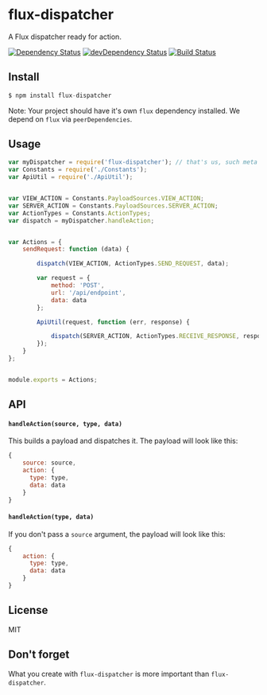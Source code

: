 # flux-dispatcher

A Flux dispatcher ready for action.

[![Dependency Status](https://david-dm.org/jedireza/flux-dispatcher.svg?theme=shields.io)](https://david-dm.org/jedireza/flux-dispatcher)
[![devDependency Status](https://david-dm.org/jedireza/flux-dispatcher/dev-status.svg?theme=shields.io)](https://david-dm.org/jedireza/flux-dispatcher#info=devDependencies)
[![Build Status](https://travis-ci.org/jedireza/flux-dispatcher.svg?branch=master)](https://travis-ci.org/jedireza/flux-dispatcher)


## Install

```js
$ npm install flux-dispatcher
```

Note: Your project should have it's own `flux` dependency installed. We depend
on `flux` via `peerDependencies`.

## Usage

```js
var myDispatcher = require('flux-dispatcher'); // that's us, such meta
var Constants = require('./Constants');
var ApiUtil = require('./ApiUtil');


var VIEW_ACTION = Constants.PayloadSources.VIEW_ACTION;
var SERVER_ACTION = Constants.PayloadSources.SERVER_ACTION;
var ActionTypes = Constants.ActionTypes;
var dispatch = myDispatcher.handleAction;


var Actions = {
    sendRequest: function (data) {

        dispatch(VIEW_ACTION, ActionTypes.SEND_REQUEST, data);

        var request = {
            method: 'POST',
            url: '/api/endpoint',
            data: data
        };

        ApiUtil(request, function (err, response) {

            dispatch(SERVER_ACTION, ActionTypes.RECEIVE_RESPONSE, response);
        });
    }
};


module.exports = Actions;
```


## API

#### `handleAction(source, type, data)`

This builds a payload and dispatches it. The payload will look like this:

```js
{
    source: source,
    action: {
      type: type,
      data: data
    }
}
```

#### `handleAction(type, data)`

If you don't pass a `source` argument, the payload will look like this:

```js
{
    action: {
      type: type,
      data: data
    }
}
```


## License

MIT


## Don't forget

What you create with `flux-dispatcher` is more important than `flux-dispatcher`.
